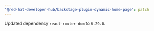 ```yaml
---
'@red-hat-developer-hub/backstage-plugin-dynamic-home-page': patch
---
```


Updated dependency `react-router-dom` to `6.29.0`.
